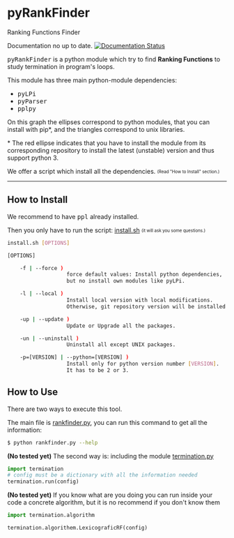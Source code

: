 # pyRankFinder
Ranking Functions Finder

Documentation no up to date.
[![Documentation Status](https://readthedocs.org/projects/pyrankfinder/badge/?version=latest)](http://pyrankfinder.readthedocs.io/en/latest/?badge=latest)

<kbd>pyRankFinder</kbd> is a python module which try to find **Ranking Functions** to study termination in program's loops. 

This module has three main python-module dependencies:
- <kbd>pyLPi</kbd>
- <kbd>pyParser</kbd>
- <kbd>pplpy</kbd>

On this graph the ellipses correspond to python modules, that you
can install with pip*, and the triangles correspond to unix libraries.

\* The red ellipse indicates that you have to install the module from its corresponding repository to install the latest (unstable) version and thus support python 3.

We offer a script which install all the dependencies. <sub><sup> (Read "How to Install" section.)</sup></sub>

----------

How to Install
------------------

We recommend to have <kbd>ppl</kbd> already installed.

Then you only have to run the script: [install.sh](install.sh) <sub><sup>(it will ask you some questions.)</sup></sub>

```bash
install.sh [OPTIONS]

[OPTIONS]

    -f | --force ) 
                   force default values: Install python dependencies, 
                   but no install own modules like pyLPi.

    -l | --local ) 
                   Install local version with local modifications.
                   Otherwise, git repository version will be installed.

    -up | --update ) 
                   Update or Upgrade all the packages.

    -un | --uninstall )
                   Uninstall all except UNIX packages.

    -p=[VERSION] | --python=[VERSION] )
                   Install only for python version number [VERSION].
                   It has to be 2 or 3.
```

How to Use
---------------

There are two ways to execute this tool. 

The main file is [rankfinder.py](rankfinder.py),
you can run this command to get all the information:

```bash
$ python rankfinder.py --help
```

**(No tested yet)** The second way is: including the module [termination.py](termination/termination.py)
```python
import termination
# config must be a dictionary with all the information needed
termination.run(config)
```
**(No tested yet)** If you know what are you doing you can run inside your code a concrete algorithm, but it is no recommend if you don't know them

```python
import termination.algorithm

termination.algorithem.LexicograficRF(config)
```

